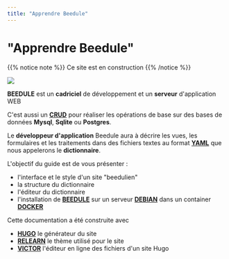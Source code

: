```yaml
---
title: "Apprendre Beedule"
---
```


# "Apprendre Beedule"

{{% notice note %}}
Ce site est en construction
{{% /notice %}}

![](/images/apropos.png)

**BEEDULE** est un **cadriciel** de développement et un **serveur** d'application WEB

C'est aussi un **[CRUD](https://fr.wikipedia.org/wiki/CRUD)** pour réaliser les opérations de base sur des bases de données **Mysql**, **Sqlite** ou **Postgres**.

Le **développeur d'application** Beedule aura à décrire les vues, les formulaires et les traitements dans des fichiers textes au format **[YAML](https://fr.wikipedia.org/wiki/YAML)** que nous appelerons le **dictionnaire**.

L'objectif du guide est de vous présenter :

- l'interface et le style d'un site "beedulien"
- la structure du dictionnaire
- l'éditeur du dictionnaire
- l'installation de **[BEEDULE](https://github.com/pbillerot/beedule)** sur un serveur **[DEBIAN](https://fr.wikipedia.org/wiki/Debian)** dans un container **[DOCKER](https://fr.wikipedia.org/wiki/Docker_(logiciel))**

Cette documentation a été construite avec 
- **[HUGO](https://gohugo.io/)** le générateur du site
- **[RELEARN](https://mcshelby.github.io/hugo-theme-relearn/)** le thème utilisé pour le site
- **[VICTOR](https://philippe.billerot.eu/victor-doc/)** l'éditeur en ligne des fichiers d'un site Hugo
